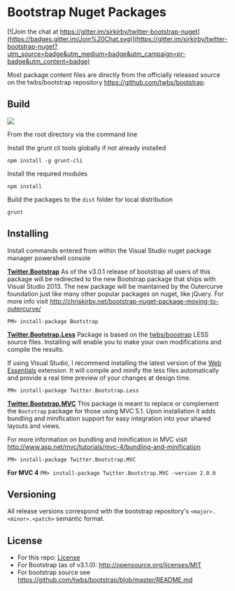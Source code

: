 Bootstrap Nuget Packages
=================

[![Join the chat at https://gitter.im/sirkirby/twitter-bootstrap-nuget](https://badges.gitter.im/Join%20Chat.svg)](https://gitter.im/sirkirby/twitter-bootstrap-nuget?utm_source=badge&utm_medium=badge&utm_campaign=pr-badge&utm_content=badge)

Most package content files are directly from the officially released source on the twbs/bootstrap repository https://github.com/twbs/bootstrap.

## Build ##

![](http://build.ryantechframework.com/app/rest/builds/buildType:%28id:NugetPackages_BootstrapNuget%29/statusIcon)

From the root directory via the command line

Install the grunt cli tools globally if not already installed

`npm install -g grunt-cli`

Install the required modules

`npm install`

Build the packages to the `dist` folder for local distribution

`grunt`

## Installing ##
Install commands entered from within the Visual Studio nuget package manager powershell console

**[Twitter.Bootstrap](http://nuget.org/packages/Twitter.Bootstrap)**
As of the v3.0.1 release of bootstrap all users of this package will be redirected to the new Bootstrap package that ships with Visual Studio 2013. The new package will be maintained by the Outercurve foundation just like many other popular packages on nuget, like jQuery. For more info visit http://chriskirby.net/bootstrap-nuget-package-moving-to-outercurve/

`PM> install-package Bootstrap`

**[Twitter.Bootstrap.Less](http://nuget.org/packages/Twitter.Bootstrap.Less)**
Package is based on the [twbs/boostrap](https://github.com/twbs/bootstrap) LESS source files. Installing will enable you to make your own modifications and compile the results.

If using Visual Studio, I recommend installing the latest version of the [Web Essentials](http://vswebessentials.com/) extension. It will compile and minify the less files automatically and provide a real time preview of your changes at design time.

`PM> install-package Twitter.Bootstrap.Less`

**[Twitter.Bootstrap.MVC](https://www.nuget.org/packages/Twitter.Bootstrap.MVC/)**
This package is meant to replace or complement the `Bootstrap` package for those using MVC 5.1. Upon installation it adds bundling and minification support for easy integration into your shared layouts and views. 

For more information on bundling and minification in MVC visit http://www.asp.net/mvc/tutorials/mvc-4/bundling-and-minification

`PM> install-package Twitter.Bootstrap.MVC`

**For MVC 4**
`PM> install-package Twitter.Bootstrap.MVC -version 2.0.0`

Versioning
----------
All release versions correspond with the bootstrap repository's `<major>.<minor>.<patch>` semantic format.

License
---------------------
* For this repo: [License](LICENSE.txt)
* For Bootstrap (as of v3.1.0): http://opensource.org/licenses/MIT
* For bootstrap source see https://github.com/twbs/bootstrap/blob/master/README.md
